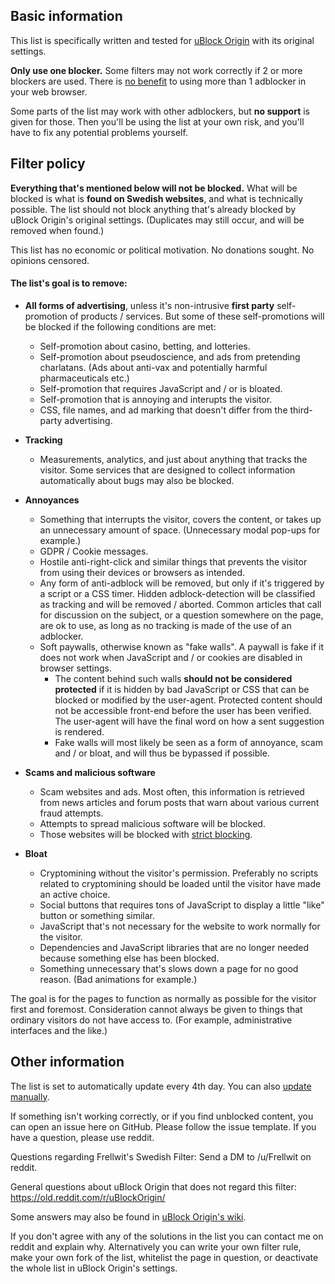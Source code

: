 ## Basic information

This list is specifically written and tested for [uBlock Origin](https://github.com/gorhill/uBlock) with its original settings.

**Only use one blocker.** Some filters may not work correctly if 2 or more blockers are used. There is [no benefit](https://twitter.com/gorhill/status/1033706103782170625) to using more than 1 adblocker in your web browser.

Some parts of the list may work with other adblockers, but **no support** is given for those. Then you'll be using the list at your own risk, and you'll have to fix any potential problems yourself.

## Filter policy

**Everything that's mentioned below will not be blocked.** What will be blocked is what is **found on Swedish websites**, and what is technically possible. The list should not block anything that's already blocked by uBlock Origin's original settings. (Duplicates may still occur, and will be removed when found.)

This list has no economic or political motivation. No donations sought. No opinions censored.

#### The list's goal is to remove:

* **All forms of advertising**, unless it's non-intrusive **first party** self-promotion of products / services. But some of these self-promotions will be blocked if the following conditions are met:
    - Self-promotion about casino, betting, and lotteries.
    - Self-promotion about pseudoscience, and ads from pretending charlatans. (Ads about anti-vax and potentially harmful pharmaceuticals etc.)
    - Self-promotion that requires JavaScript and / or is bloated.
    - Self-promotion that is annoying and interupts the visitor.
    - CSS, file names, and ad marking that doesn't differ from the third-party advertising.

* **Tracking**
    - Measurements, analytics, and just about anything that tracks the visitor. Some services that are designed to collect information automatically about bugs may also be blocked.

* **Annoyances**
    - Something that interrupts the visitor, covers the content, or takes up an unnecessary amount of space. (Unnecessary modal pop-ups for example.)
    - GDPR / Cookie messages.
    - Hostile anti-right-click and similar things that prevents the visitor from using their devices or browsers as intended.
    - Any form of anti-adblock will be removed, but only if it's triggered by a script or a CSS timer. Hidden adblock-detection will be classified as tracking and will be removed / aborted. Common articles that call for discussion on the subject, or a question somewhere on the page, are ok to use, as long as no tracking is made of the use of an adblocker.
    - Soft paywalls, otherwise known as "fake walls". A paywall is fake if it does not work when JavaScript and / or cookies are disabled in browser settings. 
        - The content behind such walls **should not be considered protected** if it is hidden by bad JavaScript or CSS that can be blocked or modified by the user-agent. Protected content should not be accessible front-end before the user has been verified. The user-agent will have the final word on how a sent suggestion is rendered.
        - Fake walls will most likely be seen as a form of annoyance, scam and / or bloat, and will thus be bypassed if possible.

* **Scams and malicious software**
    - Scam websites and ads. Most often, this information is retrieved from news articles and forum posts that warn about various current fraud attempts.
    - Attempts to spread malicious software will be blocked.
    - Those websites will be blocked with [strict blocking](https://github.com/gorhill/uBlock/wiki/Strict-blocking).

* **Bloat**
    - Cryptomining without the visitor's permission. Preferably no scripts related to cryptomining should be loaded until the visitor have made an active choice.
    - Social buttons that requires tons of JavaScript to display a little "like" button or something similar.
    - JavaScript that's not necessary for the website to work normally for the visitor.
    - Dependencies and JavaScript libraries that are no longer needed because something else has been blocked.
    - Something unnecessary that's slows down a page for no good reason. (Bad animations for example.)

The goal is for the pages to function as normally as possible for the visitor first and foremost. Consideration cannot always be given to things that ordinary visitors do not have access to. (For example, administrative interfaces and the like.)

## Other information

The list is set to automatically update every 4th day. You can also [update manually](https://github.com/gorhill/uBlock/wiki/Dashboard:-Filter-lists#update-now).

If something isn't working correctly, or if you find unblocked content, you can open an issue here on GitHub. Please follow the issue template. If you have a question, please use reddit.

Questions regarding Frellwit's Swedish Filter: Send a DM to /u/Frellwit on reddit.

General questions about uBlock Origin that does not regard this filter: https://old.reddit.com/r/uBlockOrigin/

Some answers may also be found in [uBlock Origin's wiki](https://github.com/gorhill/uBlock/wiki).

If you don't agree with any of the solutions in the list you can contact me on reddit and explain why. Alternatively you can write your own filter rule, make your own fork of the list, whitelist the page in question, or deactivate the whole list in uBlock Origin's settings.